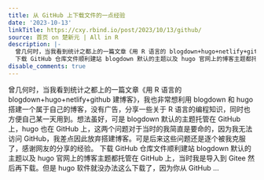 ```yaml
---
title: 从 GitHub 上下载文件的一点经验
date: '2023-10-13'
linkTitle: https://cxy.rbind.io/post/2023/10/13/github/
source: 首页 on 楚新元 | All in R
description: |-
  曾几何时，当我看到统计之都上的一篇文章《用 R 语言的 blogdown+hugo+netlify+github 建博客》，我也非常想利用 blogdown 和 hugo 搭建一个属于自己的博客，没有广告，分享一些关于 R 语言的编程知识，同时也方便自己某一天用到。想法虽好，可是 blogdown 默认的主题托管在 GitHub 上，hugo 也在 GitHub 上，这两个问题对于当时的我简直是要命的，因为我无法访问 GitHub，我差点因此放弃搭建博客。可是后来这些问题还是逐个被我克服了，感谢网友的分享的经验。
  下载 GitHub 仓库文件顺利建站 blogdown 默认的主题以及 hugo 官网上的博客主题都托管在 GitHub 上，当时我是导入到 Gitee 然后再下载。但是 hugo 软件就没办法这么下载了，因为你从 GitHub ...
disable_comments: true
---
```

曾几何时，当我看到统计之都上的一篇文章《用 R 语言的 blogdown+hugo+netlify+github 建博客》，我也非常想利用 blogdown 和 hugo 搭建一个属于自己的博客，没有广告，分享一些关于 R 语言的编程知识，同时也方便自己某一天用到。想法虽好，可是 blogdown 默认的主题托管在 GitHub 上，hugo 也在 GitHub 上，这两个问题对于当时的我简直是要命的，因为我无法访问 GitHub，我差点因此放弃搭建博客。可是后来这些问题还是逐个被我克服了，感谢网友的分享的经验。
下载 GitHub 仓库文件顺利建站 blogdown 默认的主题以及 hugo 官网上的博客主题都托管在 GitHub 上，当时我是导入到 Gitee 然后再下载。但是 hugo 软件就没办法这么下载了，因为你从 GitHub ...